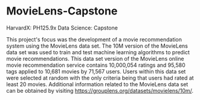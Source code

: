 # MovieLens-Capstone
HarvardX: PH125.9x Data Science: Capstone

This project's focus was the development of a movie recommendation system using the MovieLens data set. The 10M version of the MovieLens data set was used to train and test machine learning algorithms to predict movie recommendations. This data set version of the MovieLens online movie recommendation service contains 10,000,054 ratings and 95,580 tags applied to 10,681 movies by 71,567 users. Users within this data set were selected at random with the only criteria being that users had rated at least 20 movies. Additional information related to the MovieLens data set can be obtained by visiting https://grouplens.org/datasets/movielens/10m/. 

